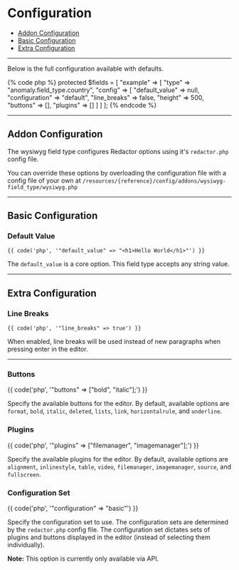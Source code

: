 # Configuration

- [Addon Configuration](#addon)
- [Basic Configuration](#basic)
- [Extra Configuration](#extra)

<hr>

Below is the full configuration available with defaults.

{% code php %}
protected $fields = [
    "example" => [
        "type"   => "anomaly.field_type.country",
        "config" => [
            "default_value" => null,
            "configuration" => "default",
            "line_breaks"   => false,
            "height"        => 500,
            "buttons"       => [],
            "plugins"       => []
        ]
    ]
];
{% endcode %}

<hr>

<a name="addon"></a>
## Addon Configuration

The wysiwyg field type configures Redactor options using it's `redactor.php` config file.

You can override these options by overloading the configuration file with a config file of your own at `/resources/{reference}/config/addons/wysiwyg-field_type/wysiwyg.php`

<hr>

<a name="basic"></a>
## Basic Configuration

### Default Value

    {{ code('php', '"default_value" => "<h1>Hello World</h1>"') }}

The `default_value` is a core option. This field type accepts any string value.

<hr>

<a name="extra"></a>
## Extra Configuration

### Line Breaks

    {{ code('php', '"line_breaks" => true') }}

When enabled, line breaks will be used instead of new paragraphs when pressing enter in the editor.

<hr>

### Buttons

{{ code('php', '"buttons" => ["bold", "italic"];') }}

Specify the available buttons for the editor. By default, available options are `format`, `bold`, `italic`, `deleted`, `lists`, `link`, `horizontalrule`, and `underline`.

### Plugins

{{ code('php', '"plugins" => ["filemanager", "imagemanager"];') }}

Specify the available plugins for the editor. By default, available options are `alignment`, `inlinestyle`, `table`, `video`, `filemanager`, `imagemanager`, `source`, and `fullscreen`.

### Configuration Set

{{ code('php', '"configuration" => "basic"') }}

Specify the configuration set to use. The configuration sets are determined by the `redactor.php` config file. The configuration set dictates sets of plugins and buttons displayed in the editor (instead of selecting them individually).

<div class="alert alert-primary">
<strong>Note:</strong> This option is currently only available via API.
</div>
